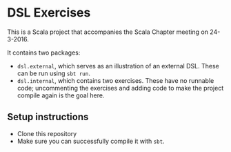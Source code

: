 DSL Exercises
===

This is a Scala project that accompanies the Scala Chapter meeting on 24-3-2016.

It contains two packages:
 * `dsl.external`, which serves as an illustration of an external DSL. These can be run using `sbt run`.
 * `dsl.internal`, which contains two exercises. These have no runnable code; uncommenting the exercises and adding code to make the project compile
   again is the goal here.

Setup instructions
---

 * Clone this repository
 * Make sure you can successfully compile it with `sbt`.
